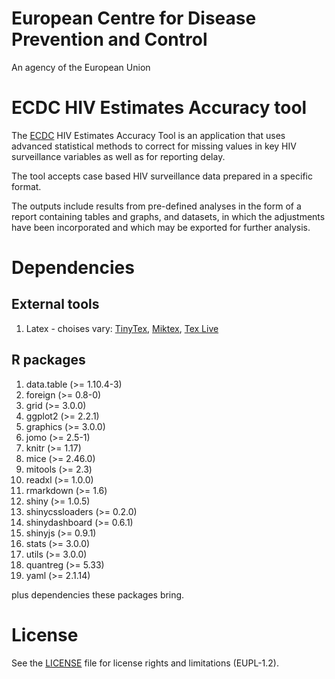 # European Centre for Disease Prevention and Control

An agency of the European Union

# ECDC HIV Estimates Accuracy tool

The [ECDC](https://ecdc.europa.eu/en/home) HIV Estimates Accuracy Tool is an application that uses 
advanced statistical methods to correct for missing values in key HIV surveillance variables as well 
as for reporting delay.

The tool accepts case based HIV surveillance data prepared in a specific format.

The outputs include results from pre-defined analyses in the form of a report containing tables and 
graphs, and datasets, in which the adjustments have been incorporated and which may be exported for 
further analysis.

# Dependencies

## External tools

1. Latex - choises vary: [TinyTex](https://yihui.name/tinytex/), [Miktex](https://miktex.org/), 
  [Tex Live](https://www.tug.org/texlive/)

## R packages

1. data.table (>= 1.10.4-3)
2. foreign (>= 0.8-0)
3. grid (>= 3.0.0)
4. ggplot2 (>= 2.2.1)
5. graphics (>= 3.0.0)
6. jomo (>= 2.5-1)
7. knitr (>= 1.17)
8. mice (>= 2.46.0)
9. mitools (>= 2.3)
10. readxl (>= 1.0.0)
11. rmarkdown (>= 1.6)
12. shiny (>= 1.0.5)
13. shinycssloaders (>= 0.2.0)
14. shinydashboard (>= 0.6.1)
15. shinyjs (>= 0.9.1)
16. stats (>= 3.0.0)
17. utils (>= 3.0.0)
18. quantreg (>= 5.33)
19. yaml (>= 2.1.14)

plus dependencies these packages bring.

# License

See the [LICENSE](https://github.com/nextpagesoft/hivEstimatesAccuracy/blob/master/LICENSE) file for 
license rights and limitations (EUPL-1.2).
